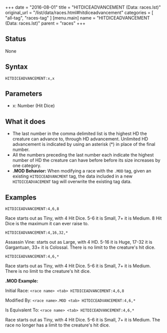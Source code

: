 +++
date = "2016-08-01"
title = "HITDICEADVANCEMENT (Data: races.lst)"
original_url = "/list/data/races.html#hitdiceadvancement"
categories = [ "all-tag", "races-tag" ]
[menu.main]
    name = "HITDICEADVANCEMENT (Data: races.lst)"
    parent = "races"
+++

## Status

None

## Syntax

`HITDICEADVANCEMENT:x,x`

## Parameters

-   x: Number (Hit Dice)



What it does
------------

-   The last number in the comma delimited list is the highest HD the
    creature can advance to, through HD advancement. Unlimited HD
    advancement is indicated by using an asterisk (\*) in place of the
    final number.
-   All the numbers preceding the last number each indicate the highest
    number of HD the creature can have before before its size increases
    by one category.
-   **.MOD Behavior:** When modifying a race with the `.MOD` tag, given
    an existing `HITDICEADVANCMENT` tag, the data included in a new
    `HITDICEADVACEMENT` tag will overwrite the existing tag data.

Examples
--------

`HITDICEADVANCEMENT:4,6,8`

Race starts out as Tiny, with 4 Hit Dice. 5-6 it is Small, 7+ it is
Medium. 8 Hit Dice is the maximum it can ever raise to.

`HITDICEADVANCEMENT:4,16,32,*`

Assassin Vine: starts out as Large, with 4 HD. 5-16 it is Huge, 17-32 it
is Gargantuan, 33+ it is Colossal. There is no limit to the creature's
hit dice.

`HITDICEADVANCEMENT:4,6,*`

Race starts out as Tiny, with 4 Hit Dice. 5-6 it is Small, 7+ it is
Medium. There is no limit to the creature's hit dice.

**.MOD Example:**

Initial Race: `<race name> <tab> HITDICEADVANCEMENT:4,6,8`

Modified By: `<race name>.MOD <tab> HITDICEADVANCEMENT:4,6,*`

Is Equivalent To: `<race name> <tab> HITDICEADVANCEMENT:4,6,*`

Race starts out as Tiny, with 4 Hit Dice. 5-6 it is Small, 7+ it is
Medium. The race no longer has a limit to the creature's hit dice.

